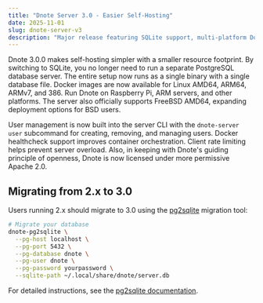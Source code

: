 ```yaml
---
title: "Dnote Server 3.0 - Easier Self-Hosting"
date: 2025-11-01
slug: dnote-server-v3
description: "Major release featuring SQLite support, multi-platform Docker images, and simplified self-hosting."
---
```


Dnote 3.0.0 makes self-hosting simpler with a smaller resource footprint. By switching to SQLite, you no longer need to run a separate PostgreSQL database server. The entire setup now runs as a single binary with a single database file. Docker images are now available for Linux AMD64, ARM64, ARMv7, and 386. Run Dnote on Raspberry Pi, ARM servers, and other platforms. The server also officially supports FreeBSD AMD64, expanding deployment options for BSD users.

User management is now built into the server CLI with the `dnote-server user` subcommand for creating, removing, and managing users. Docker healthcheck support improves container orchestration. Client rate limiting helps prevent server overload. Also, in keeping with Dnote's guiding principle of openness, Dnote is now licensed under more permissive Apache 2.0.

## Migrating from 2.x to 3.0

Users running 2.x should migrate to 3.0 using the [pg2sqlite](https://github.com/dnote/pg2sqlite) migration tool:

```bash
# Migrate your database
dnote-pg2sqlite \
  --pg-host localhost \
  --pg-port 5432 \
  --pg-database dnote \
  --pg-user dnote \
  --pg-password yourpassword \
  --sqlite-path ~/.local/share/dnote/server.db
```

For detailed instructions, see the [pg2sqlite documentation](https://github.com/dnote/pg2sqlite).
